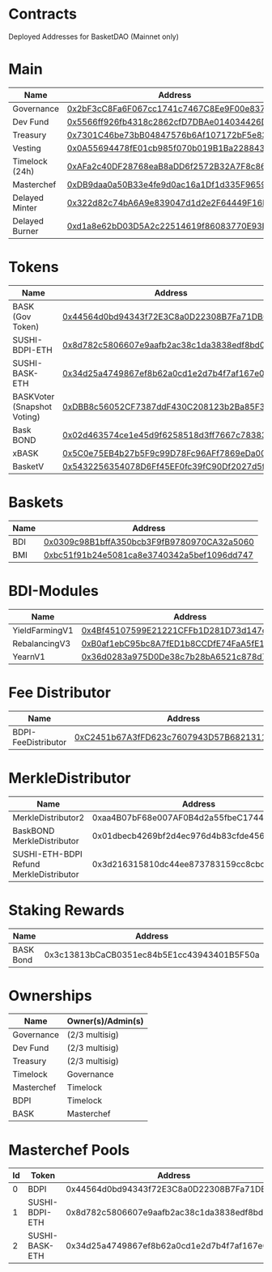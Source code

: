 # Contracts
Deployed Addresses for BasketDAO (Mainnet only)

# Main

| Name | Address |
| ---- |-------- |
| Governance | [0x2bF3cC8Fa6F067cc1741c7467C8Ee9F00e837757](https://etherscan.io/address/0x2bf3cc8fa6f067cc1741c7467c8ee9f00e837757) |
| Dev Fund | [0x5566ff926fb4318c2862cfD7DBAe014034426D29](https://etherscan.io/address/0x5566ff926fb4318c2862cfD7DBAe014034426D29) |
| Treasury | [0x7301C46be73bB04847576b6Af107172bF5e8388e](https://etherscan.io/address/0x7301C46be73bB04847576b6Af107172bF5e8388e) |
| Vesting | [0x0A55694478fE01cb985f070b019B1Ba228843cfc](https://etherscan.io/address/0x0A55694478fE01cb985f070b019B1Ba228843cfc) |
| Timelock (24h) | [0xAFa2c40DF28768eaB8aDD6f2572B32A7F8c86a5E](https://etherscan.io/address/0xAFa2c40DF28768eaB8aDD6f2572B32A7F8c86a5E) |
| Masterchef | [0xDB9daa0a50B33e4fe9d0ac16a1Df1d335F96595e](https://etherscan.io/address/0xDB9daa0a50B33e4fe9d0ac16a1Df1d335F96595e) |
| Delayed Minter | [0x322d82c74bA6A9e839047d1d2e2F64449F16Ec20](https://etherscan.io/address/0x322d82c74bA6A9e839047d1d2e2F64449F16Ec20) |
| Delayed Burner | [0xd1a8e62bD03D5A2c22514619f86083770E93Ee9a](https://etherscan.io/address/0xd1a8e62bD03D5A2c22514619f86083770E93Ee9a) |

# Tokens
| Name | Address |
| --- | --- |
| BASK (Gov Token) | [0x44564d0bd94343f72E3C8a0D22308B7Fa71DB0Bb](https://etherscan.io/address/0x44564d0bd94343f72E3C8a0D22308B7Fa71DB0Bb) |
| SUSHI-BDPI-ETH | [0x8d782c5806607e9aafb2ac38c1da3838edf8bd03](https://etherscan.io/address/0x8d782c5806607e9aafb2ac38c1da3838edf8bd03) |
| SUSHI-BASK-ETH | [0x34d25a4749867ef8b62a0cd1e2d7b4f7af167e01](https://etherscan.io/address/0x34d25a4749867ef8b62a0cd1e2d7b4f7af167e01) |
| BASKVoter (Snapshot Voting) | [0xDBB8c56052CF7387ddF430C208123b2Ba85F3ea1](https://etherscan.io/address/0xDBB8c56052CF7387ddF430C208123b2Ba85F3ea1) |
| Bask BOND | [0x02d463574ce1e45d9f6258518d3ff7667c78383d](https://etherscan.io/address/0x02d463574ce1e45d9f6258518d3ff7667c78383d)
| xBASK | [0x5C0e75EB4b27b5F9c99D78Fc96AFf7869eDa007b](https://etherscan.io/address/0x5C0e75EB4b27b5F9c99D78Fc96AFf7869eDa007b) |
| BasketV | [0x5432256354078D6Ff45EF0fc39fC90Df2027d5f2](https://etherscan.io/address/0x5432256354078D6Ff45EF0fc39fC90Df2027d5f2) |

# Baskets

| Name | Address |
| --- | --- |
| BDI | [0x0309c98B1bffA350bcb3F9fB9780970CA32a5060](https://etherscan.io/address/0x0309c98B1bffA350bcb3F9fB9780970CA32a5060) |
| BMI | [0xbc51f91b24e5081ca8e3740342a5bef1096dd747](https://etherscan.io/address/0xbc51f91b24e5081ca8e3740342a5bef1096dd747) |

# BDI-Modules

| Name | Address |
| --- | --- |
| YieldFarmingV1 | [0x4Bf45107599E21221CFFb1D281D73d147c963A98](https://etherscan.io/address/0x4Bf45107599E21221CFFb1D281D73d147c963A98) |
| RebalancingV3 | [0xB0af1ebC95bc8A7fED1b8CCDfE74FaA5fE1a980a](https://etherscan.io/address/0xB0af1ebC95bc8A7fED1b8CCDfE74FaA5fE1a980a) |
| YearnV1 | [0x36d0283a975D0De38c7b28bA6521c878d7c71C13](https://etherscan.io/address/0x36d0283a975D0De38c7b28bA6521c878d7c71C13) |

# Fee Distributor

| Name | Address | 
| --- | --- |
| BDPI-FeeDistributor | [0xC2451b67A3fFD623c7607943D57B68213111EC0c](https://etherscan.io/address/0xC2451b67A3fFD623c7607943D57B68213111EC0c) |

# MerkleDistributor

| Name | Address |
| --- | --- |
| MerkleDistributor2 | 0xaa4B07bF68e007AF0B4d2a55fbeC1744b314b840 |
| BaskBOND MerkleDistributor | 0x01dbecb4269bf2d4ec976d4b83cfde4568c03adc |
| SUSHI-ETH-BDPI Refund MerkleDistributor | 0x3d216315810dc44ee873783159cc8cbc08d15fc0 |

# Staking Rewards

| Name | Address
| --- | --- |
| BASK Bond | 0x3c13813bCaCB0351ec84b5E1cc43943401B5F50a |

# Ownerships

| Name | Owner(s)/Admin(s) |
| ---- | ----  |
| Governance | (2/3 multisig) |
| Dev Fund   | (2/3 multisig) |
| Treasury | (2/3 multisig) |
| Timelock | Governance |
| Masterchef | Timelock |
| BDPI | Timelock |
| BASK | Masterchef |

# Masterchef Pools

| Id | Token | Address |
| --- | --- | --- |
| 0 | BDPI | 0x44564d0bd94343f72E3C8a0D22308B7Fa71DB0Bb |
| 1 | SUSHI-BDPI-ETH | 0x8d782c5806607e9aafb2ac38c1da3838edf8bd03 |
| 2 | SUSHI-BASK-ETH | 0x34d25a4749867ef8b62a0cd1e2d7b4f7af167e01 |
